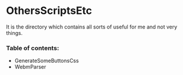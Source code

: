 # OthersScriptsEtc
It is the directory which contains all sorts of useful for me and not very things. 

### Table of contents:
- GenerateSomeButtonsCss
- WebmParser